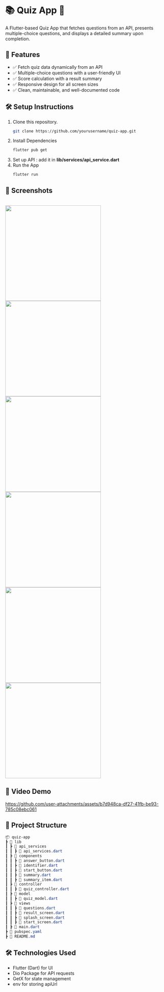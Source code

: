 # 📚 Quiz App 🎯

A Flutter-based Quiz App that fetches questions from an API, presents multiple-choice questions, and displays a detailed summary upon completion.

## 🚀 Features

- ✅ Fetch quiz data dynamically from an API
- ✅ Multiple-choice questions with a user-friendly UI
- ✅ Score calculation with a result summary
- ✅ Responsive design for all screen sizes
- ✅ Clean, maintainable, and well-documented code

## 🛠️ Setup Instructions

1. Clone this repository.
   ```bash
   git clone https://github.com/yourusername/quiz-app.git
   ```
2. Install Dependencies
   ```bash
   flutter pub get
   ```
3. Set up API : add it in **lib/services/api_service.dart**
4. Run the App
   ```bash
   flutter run
   ```

## 📸 Screenshots 
<br>
<img src="https://github.com/user-attachments/assets/19b6e4a8-bb25-4385-9dad-a6e7741f060d " width="300" > <img src="https://github.com/user-attachments/assets/e9e69502-b4df-442a-97fe-0b2b4b17f7bb" width="300" > <img src="https://github.com/user-attachments/assets/de87d454-8349-4412-9ea3-f5d973220522" width="300" >
<img src="https://github.com/user-attachments/assets/97f09a70-0b07-4105-ace7-c07e10b3eeee" width="300" > <img src="https://github.com/user-attachments/assets/813d9856-ba16-4068-9760-f4d4dba46b52" width="300" > <img src="https://github.com/user-attachments/assets/48722bd9-7239-4f01-81a3-d296e23a9f4b" width="300" >

## 🎥 Video Demo


https://github.com/user-attachments/assets/b7d948ca-df27-41fb-be93-785c08ebc061


## 📂 Project Structure
```css
📦 quiz-app
┣ 📂 lib
┃ ┣ 📂 api_services
┃ ┃ ┣ 📜 api_services.dart
┃ ┣ 📂 components
┃ ┃ ┣ 📜 answer_button.dart
┃ ┃ ┣ 📜 identifier.dart
┃ ┃ ┣ 📜 start_button.dart
┃ ┃ ┣ 📜 summary.dart
┃ ┃ ┣ 📜 summary_item.dart
┃ ┣ 📂 controller   
┃ ┃ ┣ 📜 quiz_controller.dart
┃ ┣ 📂 model
┃ ┃ ┣ 📜 quiz_model.dart
┃ ┣ 📂 views
┃ ┃ ┣ 📜 questions.dart
┃ ┃ ┣ 📜 result_screen.dart
┃ ┃ ┣ 📜 splash_screen.dart
┃ ┃ ┣ 📜 start_screen.dart
┃ ┣ 📜 main.dart
┣ 📜 pubspec.yaml
┣ 📜 README.md
```

## 🛠️ Technologies Used
- Flutter (Dart) for UI
- Dio Package for API requests
- GetX for state management
- env for storing apiUrl
     














